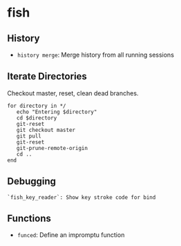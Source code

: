# fish

## History

* `history merge`: Merge history from all running sessions

## Iterate Directories

Checkout master, reset, clean dead branches.

	for directory in */
       echo "Entering $directory"
       cd $directory
       git-reset
       git checkout master
       git pull
       git-reset
       git-prune-remote-origin 
       cd ..
	end

## Debugging

	`fish_key_reader`: Show key stroke code for bind

## Functions

* `funced`: Define an impromptu function
